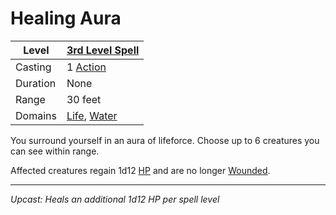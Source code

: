 # Healing Aura

| Level    | [3rd Level Spell](3rd%20Level%20Spells.md)                                     |
| -------- | ------------------------------------------------------------------------------ |
| Casting  | 1 [Action](../../../../Game%20Procedures/Core%20Procedures/Action.md)          |
| Duration | None                                                                           |
| Range    | 30 feet                                                                        |
| Domains  | [Life](../../Spell%20Domains/Life.md), [Water](../../Spell%20Domains/Water.md) |

You surround yourself in an aura of lifeforce. Choose up to 6 creatures you can see within range.

Affected creatures regain 1d12 [HP](../../../../Player%20Characters/Derived%20Statistics/Hit%20Points.md) and are no longer [Wounded](../../../../Game%20Procedures/Conditions/Wounded.md).

---
*Upcast: Heals an additional 1d12 HP per spell level*
